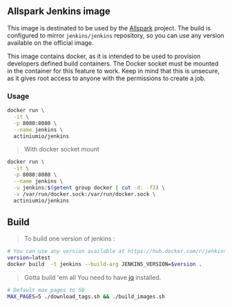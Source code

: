 ## Allspark Jenkins image

This image is destinated to be used by the [Allspark](https://github.com/actiniumio/allspark)
project. The build is configured to mirror `jenkins/jenkins` repository, so you can
use any version available on the official image.

This image contains docker, as it is intended to be used to provision developers
defined build containers. The Docker socket must be mounted in the container for
this feature to work.
Keep in mind that this is unsecure, as it gives root access to anyone with
the permissions to create a job.

### Usage

```sh
docker run \
  -it \
  -p 8080:8080 \
  --name jenkins \
  actiniumio/jenkins
```

> With docker socket mount

```sh
docker run \
  -it \
  -p 8080:8080 \
  --name jenkins \
  -u jenkins:$(getent group docker | cut -d: -f3) \
  -v /var/run/docker.sock:/var/run/docker.sock \
  actiniumio/jenkins
```

## Build

> To build one version of jenkins :

```sh
# You can use any version available at https://hub.docker.com/r/jenkins/jenkins/tags/
version=latest
docker build  -t jenkins --build-arg JENKINS_VERSION=$version .
```

> Gotta build 'em all
> You need to have [jq](https://stedolan.github.io/jq/) installed.

```sh
# Default max pages to 50
MAX_PAGES=5 ./download_tags.sh && ./build_images.sh
```
